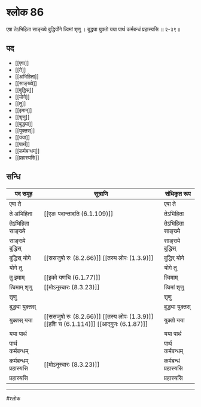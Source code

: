 # श्लोक 86

एषा तेऽभिहिता साङ्ख्ये बुद्धिर्योगे त्विमां श‍ृणु ।
बुद्ध्या युक्तो यया पार्थ कर्मबन्धं प्रहास्यसि ॥ २-३९॥


## पद 

- [[एषा]]
- [[ते]]
- [[अभिहिता]]
- [[साङ्ख्ये]]
- [[बुद्धिस्]]
- [[योगे]]
- [[तु]]
- [[इमाम्]]
- [[शृणु]]
- [[बुद्ध्या]]
- [[युक्तस्]]
- [[यया]]
- [[पार्थ]]
- [[कर्मबन्धम्]]
- [[प्रहास्यसि]]

## सन्धि

| पद समूह | सूत्राणि | संधिकृत रूप |
| ----- | ----- | ----- |
| एषा ते |  | एषा ते |
| ते अभिहिता |  [[एङः पदान्तादति (6.1.109)]] | तेऽभिहिता |
| तेऽभिहिता साङ्ख्ये |  | तेऽभिहिता साङ्ख्ये |
| साङ्ख्ये बुद्धिस् |  | साङ्ख्ये बुद्धिस् |
| बुद्धिस् योगे |  [[ससजुषो रुः (8.2.66)]] [[तस्य लोपः (1.3.9)]] | बुद्धिर् योगे |
| योगे तु |  | योगे तु |
| तु इमाम् |  [[इको यणचि (6.1.77)]] | त्विमाम् |
| त्विमाम् शृणु |  [[मोऽनुस्वारः (8.3.23)]] | त्विमां शृणु |
| शृणु |  | शृणु |
| बुद्ध्या युक्तस् |  | बुद्ध्या युक्तस् |
| युक्तस् यया |  [[ससजुषो रुः (8.2.66)]] [[तस्य लोपः (1.3.9)]] [[हशि च (6.1.114)]] [[आद्गुणः (6.1.87)]] | युक्तो यया |
| यया पार्थ |  | यया पार्थ |
| पार्थ कर्मबन्धम् |  | पार्थ कर्मबन्धम् |
| कर्मबन्धम् प्रहास्यसि |  [[मोऽनुस्वारः (8.3.23)]] | कर्मबन्धं प्रहास्यसि |
| प्रहास्यसि |  | प्रहास्यसि |


---

#श्लोक